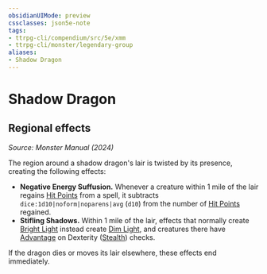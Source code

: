 ```yaml
---
obsidianUIMode: preview
cssclasses: json5e-note
tags:
- ttrpg-cli/compendium/src/5e/xmm
- ttrpg-cli/monster/legendary-group
aliases:
- Shadow Dragon
---
```

# Shadow Dragon

## Regional effects
_Source: Monster Manual (2024)_

The region around a shadow dragon's lair is twisted by its presence, creating the following effects:

- **Negative Energy Suffusion.** Whenever a creature within 1 mile of the lair regains [Hit Points](Інструменти%20ДМ/CLI/rules/variant-rules/hit-points-xphb.md) from a spell, it subtracts `dice:1d10|noform|noparens|avg` (`d10`) from the number of [Hit Points](Інструменти%20ДМ/CLI/rules/variant-rules/hit-points-xphb.md) regained.  
- **Stifling Shadows.** Within 1 mile of the lair, effects that normally create [Bright Light](Інструменти%20ДМ/CLI/rules/variant-rules/bright-light-xphb.md) instead create [Dim Light](Інструменти%20ДМ/CLI/rules/variant-rules/dim-light-xphb.md), and creatures there have [Advantage](Інструменти%20ДМ/CLI/rules/variant-rules/advantage-xphb.md) on Dexterity ([Stealth](Інструменти%20ДМ/CLI/rules/skills.md#Stealth)) checks.  

If the dragon dies or moves its lair elsewhere, these effects end immediately.